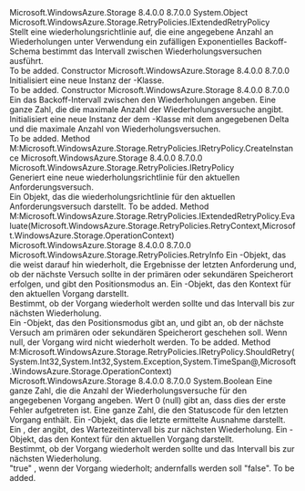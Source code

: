 <Type Name="ExponentialRetry" FullName="Microsoft.WindowsAzure.Storage.RetryPolicies.ExponentialRetry">
  <TypeSignature Language="C#" Value="public sealed class ExponentialRetry : Microsoft.WindowsAzure.Storage.RetryPolicies.IExtendedRetryPolicy" />
  <TypeSignature Language="ILAsm" Value=".class public auto ansi sealed beforefieldinit ExponentialRetry extends System.Object implements class Microsoft.WindowsAzure.Storage.RetryPolicies.IExtendedRetryPolicy, class Microsoft.WindowsAzure.Storage.RetryPolicies.IRetryPolicy" />
  <TypeSignature Language="DocId" Value="T:Microsoft.WindowsAzure.Storage.RetryPolicies.ExponentialRetry" />
  <TypeSignature Language="VB.NET" Value="Public NotInheritable Class ExponentialRetry&#xA;Implements IExtendedRetryPolicy" />
  <TypeSignature Language="F#" Value="type ExponentialRetry = class&#xA;    interface IExtendedRetryPolicy&#xA;    interface IRetryPolicy" />
  <AssemblyInfo>
    <AssemblyName>Microsoft.WindowsAzure.Storage</AssemblyName>
    <AssemblyVersion>8.4.0.0</AssemblyVersion>
    <AssemblyVersion>8.7.0.0</AssemblyVersion>
  </AssemblyInfo>
  <Base>
    <BaseTypeName>System.Object</BaseTypeName>
  </Base>
  <Interfaces>
    <Interface>
      <InterfaceName>Microsoft.WindowsAzure.Storage.RetryPolicies.IExtendedRetryPolicy</InterfaceName>
    </Interface>
  </Interfaces>
  <Docs>
    <summary>
            Stellt eine wiederholungsrichtlinie auf, die eine angegebene Anzahl an Wiederholungen unter Verwendung ein zufälligen Exponentielles Backoff-Schema bestimmt das Intervall zwischen Wiederholungsversuchen ausführt. 
            </summary>
    <remarks>To be added.</remarks>
  </Docs>
  <Members>
    <Member MemberName=".ctor">
      <MemberSignature Language="C#" Value="public ExponentialRetry ();" />
      <MemberSignature Language="ILAsm" Value=".method public hidebysig specialname rtspecialname instance void .ctor() cil managed" />
      <MemberSignature Language="DocId" Value="M:Microsoft.WindowsAzure.Storage.RetryPolicies.ExponentialRetry.#ctor" />
      <MemberSignature Language="VB.NET" Value="Public Sub New ()" />
      <MemberType>Constructor</MemberType>
      <AssemblyInfo>
        <AssemblyName>Microsoft.WindowsAzure.Storage</AssemblyName>
        <AssemblyVersion>8.4.0.0</AssemblyVersion>
        <AssemblyVersion>8.7.0.0</AssemblyVersion>
      </AssemblyInfo>
      <Parameters />
      <Docs>
        <summary>
            Initialisiert eine neue Instanz der <see cref="T:Microsoft.WindowsAzure.Storage.RetryPolicies.ExponentialRetry" />-Klasse.
            </summary>
        <remarks>To be added.</remarks>
      </Docs>
    </Member>
    <Member MemberName=".ctor">
      <MemberSignature Language="C#" Value="public ExponentialRetry (TimeSpan deltaBackoff, int maxAttempts);" />
      <MemberSignature Language="ILAsm" Value=".method public hidebysig specialname rtspecialname instance void .ctor(valuetype System.TimeSpan deltaBackoff, int32 maxAttempts) cil managed" />
      <MemberSignature Language="DocId" Value="M:Microsoft.WindowsAzure.Storage.RetryPolicies.ExponentialRetry.#ctor(System.TimeSpan,System.Int32)" />
      <MemberSignature Language="VB.NET" Value="Public Sub New (deltaBackoff As TimeSpan, maxAttempts As Integer)" />
      <MemberSignature Language="F#" Value="new Microsoft.WindowsAzure.Storage.RetryPolicies.ExponentialRetry : TimeSpan * int -&gt; Microsoft.WindowsAzure.Storage.RetryPolicies.ExponentialRetry" Usage="new Microsoft.WindowsAzure.Storage.RetryPolicies.ExponentialRetry (deltaBackoff, maxAttempts)" />
      <MemberType>Constructor</MemberType>
      <AssemblyInfo>
        <AssemblyName>Microsoft.WindowsAzure.Storage</AssemblyName>
        <AssemblyVersion>8.4.0.0</AssemblyVersion>
        <AssemblyVersion>8.7.0.0</AssemblyVersion>
      </AssemblyInfo>
      <Parameters>
        <Parameter Name="deltaBackoff" Type="System.TimeSpan" />
        <Parameter Name="maxAttempts" Type="System.Int32" />
      </Parameters>
      <Docs>
        <param name="deltaBackoff">Ein <see cref="T:System.TimeSpan" /> das Backoff-Intervall zwischen den Wiederholungen angeben.</param>
        <param name="maxAttempts">Eine ganze Zahl, die die maximale Anzahl der Wiederholungsversuche angibt.</param>
        <summary>
            Initialisiert eine neue Instanz der dem <see cref="T:Microsoft.WindowsAzure.Storage.RetryPolicies.ExponentialRetry" /> -Klasse mit dem angegebenen Delta und die maximale Anzahl von Wiederholungsversuchen.
            </summary>
        <remarks>To be added.</remarks>
      </Docs>
    </Member>
    <Member MemberName="CreateInstance">
      <MemberSignature Language="C#" Value="public Microsoft.WindowsAzure.Storage.RetryPolicies.IRetryPolicy CreateInstance ();" />
      <MemberSignature Language="ILAsm" Value=".method public hidebysig newslot virtual instance class Microsoft.WindowsAzure.Storage.RetryPolicies.IRetryPolicy CreateInstance() cil managed" />
      <MemberSignature Language="DocId" Value="M:Microsoft.WindowsAzure.Storage.RetryPolicies.ExponentialRetry.CreateInstance" />
      <MemberSignature Language="VB.NET" Value="Public Function CreateInstance () As IRetryPolicy" />
      <MemberSignature Language="F#" Value="abstract member CreateInstance : unit -&gt; Microsoft.WindowsAzure.Storage.RetryPolicies.IRetryPolicy&#xA;override this.CreateInstance : unit -&gt; Microsoft.WindowsAzure.Storage.RetryPolicies.IRetryPolicy" Usage="exponentialRetry.CreateInstance " />
      <MemberType>Method</MemberType>
      <Implements>
        <InterfaceMember>M:Microsoft.WindowsAzure.Storage.RetryPolicies.IRetryPolicy.CreateInstance</InterfaceMember>
      </Implements>
      <AssemblyInfo>
        <AssemblyName>Microsoft.WindowsAzure.Storage</AssemblyName>
        <AssemblyVersion>8.4.0.0</AssemblyVersion>
        <AssemblyVersion>8.7.0.0</AssemblyVersion>
      </AssemblyInfo>
      <ReturnValue>
        <ReturnType>Microsoft.WindowsAzure.Storage.RetryPolicies.IRetryPolicy</ReturnType>
      </ReturnValue>
      <Parameters />
      <Docs>
        <summary>
            Generiert eine neue wiederholungsrichtlinie für den aktuellen Anforderungsversuch.
            </summary>
        <returns>Ein <see cref="T:Microsoft.WindowsAzure.Storage.RetryPolicies.IRetryPolicy" /> Objekt, das die wiederholungsrichtlinie für den aktuellen Anforderungsversuch darstellt.</returns>
        <remarks>To be added.</remarks>
      </Docs>
    </Member>
    <Member MemberName="Evaluate">
      <MemberSignature Language="C#" Value="public Microsoft.WindowsAzure.Storage.RetryPolicies.RetryInfo Evaluate (Microsoft.WindowsAzure.Storage.RetryPolicies.RetryContext retryContext, Microsoft.WindowsAzure.Storage.OperationContext operationContext);" />
      <MemberSignature Language="ILAsm" Value=".method public hidebysig newslot virtual instance class Microsoft.WindowsAzure.Storage.RetryPolicies.RetryInfo Evaluate(class Microsoft.WindowsAzure.Storage.RetryPolicies.RetryContext retryContext, class Microsoft.WindowsAzure.Storage.OperationContext operationContext) cil managed" />
      <MemberSignature Language="DocId" Value="M:Microsoft.WindowsAzure.Storage.RetryPolicies.ExponentialRetry.Evaluate(Microsoft.WindowsAzure.Storage.RetryPolicies.RetryContext,Microsoft.WindowsAzure.Storage.OperationContext)" />
      <MemberSignature Language="F#" Value="abstract member Evaluate : Microsoft.WindowsAzure.Storage.RetryPolicies.RetryContext * Microsoft.WindowsAzure.Storage.OperationContext -&gt; Microsoft.WindowsAzure.Storage.RetryPolicies.RetryInfo&#xA;override this.Evaluate : Microsoft.WindowsAzure.Storage.RetryPolicies.RetryContext * Microsoft.WindowsAzure.Storage.OperationContext -&gt; Microsoft.WindowsAzure.Storage.RetryPolicies.RetryInfo" Usage="exponentialRetry.Evaluate (retryContext, operationContext)" />
      <MemberType>Method</MemberType>
      <Implements>
        <InterfaceMember>M:Microsoft.WindowsAzure.Storage.RetryPolicies.IExtendedRetryPolicy.Evaluate(Microsoft.WindowsAzure.Storage.RetryPolicies.RetryContext,Microsoft.WindowsAzure.Storage.OperationContext)</InterfaceMember>
      </Implements>
      <AssemblyInfo>
        <AssemblyName>Microsoft.WindowsAzure.Storage</AssemblyName>
        <AssemblyVersion>8.4.0.0</AssemblyVersion>
        <AssemblyVersion>8.7.0.0</AssemblyVersion>
      </AssemblyInfo>
      <ReturnValue>
        <ReturnType>Microsoft.WindowsAzure.Storage.RetryPolicies.RetryInfo</ReturnType>
      </ReturnValue>
      <Parameters>
        <Parameter Name="retryContext" Type="Microsoft.WindowsAzure.Storage.RetryPolicies.RetryContext" />
        <Parameter Name="operationContext" Type="Microsoft.WindowsAzure.Storage.OperationContext" />
      </Parameters>
      <Docs>
        <param name="retryContext">Ein <see cref="T:Microsoft.WindowsAzure.Storage.RetryPolicies.RetryContext" /> -Objekt, das die weist darauf hin wiederholt, die Ergebnisse der letzten Anforderung und, ob der nächste Versuch sollte in der primären oder sekundären Speicherort erfolgen, und gibt den Positionsmodus an.</param>
        <param name="operationContext">Ein <see cref="T:Microsoft.WindowsAzure.Storage.OperationContext" /> -Objekt, das den Kontext für den aktuellen Vorgang darstellt.</param>
        <summary>
            Bestimmt, ob der Vorgang wiederholt werden sollte und das Intervall bis zur nächsten Wiederholung.
            </summary>
        <returns>Ein <see cref="T:Microsoft.WindowsAzure.Storage.RetryPolicies.RetryInfo" /> -Objekt, das den Positionsmodus gibt an, und gibt an, ob der nächste Versuch am primären oder sekundären Speicherort geschehen soll. Wenn <c>null</c>, der Vorgang wird nicht wiederholt werden.</returns>
        <remarks>To be added.</remarks>
      </Docs>
    </Member>
    <Member MemberName="ShouldRetry">
      <MemberSignature Language="C#" Value="public bool ShouldRetry (int currentRetryCount, int statusCode, Exception lastException, out TimeSpan retryInterval, Microsoft.WindowsAzure.Storage.OperationContext operationContext);" />
      <MemberSignature Language="ILAsm" Value=".method public hidebysig newslot virtual instance bool ShouldRetry(int32 currentRetryCount, int32 statusCode, class System.Exception lastException, [out] valuetype System.TimeSpan&amp; retryInterval, class Microsoft.WindowsAzure.Storage.OperationContext operationContext) cil managed" />
      <MemberSignature Language="DocId" Value="M:Microsoft.WindowsAzure.Storage.RetryPolicies.ExponentialRetry.ShouldRetry(System.Int32,System.Int32,System.Exception,System.TimeSpan@,Microsoft.WindowsAzure.Storage.OperationContext)" />
      <MemberSignature Language="F#" Value="abstract member ShouldRetry : int * int * Exception *  * Microsoft.WindowsAzure.Storage.OperationContext -&gt; bool&#xA;override this.ShouldRetry : int * int * Exception *  * Microsoft.WindowsAzure.Storage.OperationContext -&gt; bool" Usage="exponentialRetry.ShouldRetry (currentRetryCount, statusCode, lastException, retryInterval, operationContext)" />
      <MemberType>Method</MemberType>
      <Implements>
        <InterfaceMember>M:Microsoft.WindowsAzure.Storage.RetryPolicies.IRetryPolicy.ShouldRetry(System.Int32,System.Int32,System.Exception,System.TimeSpan@,Microsoft.WindowsAzure.Storage.OperationContext)</InterfaceMember>
      </Implements>
      <AssemblyInfo>
        <AssemblyName>Microsoft.WindowsAzure.Storage</AssemblyName>
        <AssemblyVersion>8.4.0.0</AssemblyVersion>
        <AssemblyVersion>8.7.0.0</AssemblyVersion>
      </AssemblyInfo>
      <ReturnValue>
        <ReturnType>System.Boolean</ReturnType>
      </ReturnValue>
      <Parameters>
        <Parameter Name="currentRetryCount" Type="System.Int32" />
        <Parameter Name="statusCode" Type="System.Int32" />
        <Parameter Name="lastException" Type="System.Exception" />
        <Parameter Name="retryInterval" Type="System.TimeSpan&amp;" RefType="out" />
        <Parameter Name="operationContext" Type="Microsoft.WindowsAzure.Storage.OperationContext" />
      </Parameters>
      <Docs>
        <param name="currentRetryCount">Eine ganze Zahl, die die Anzahl der Wiederholungsversuche für den angegebenen Vorgang angeben. Wert 0 (null) gibt an, dass dies der erste Fehler aufgetreten ist.</param>
        <param name="statusCode">Eine ganze Zahl, die den Statuscode für den letzten Vorgang enthält.</param>
        <param name="lastException">Ein <see cref="T:System.Exception" /> -Objekt, das die letzte ermittelte Ausnahme darstellt.</param>
        <param name="retryInterval">Ein <see cref="T:System.TimeSpan" /> , der angibt, des Wartezeitintervall bis zur nächsten Wiederholung.</param>
        <param name="operationContext">Ein <see cref="T:Microsoft.WindowsAzure.Storage.OperationContext" /> -Objekt, das den Kontext für den aktuellen Vorgang darstellt.</param>
        <summary>
            Bestimmt, ob der Vorgang wiederholt werden sollte und das Intervall bis zur nächsten Wiederholung.
            </summary>
        <returns>
          <c>"true"</c> , wenn der Vorgang wiederholt; andernfalls werden soll <c>"false"</c>.</returns>
        <remarks>To be added.</remarks>
      </Docs>
    </Member>
  </Members>
</Type>